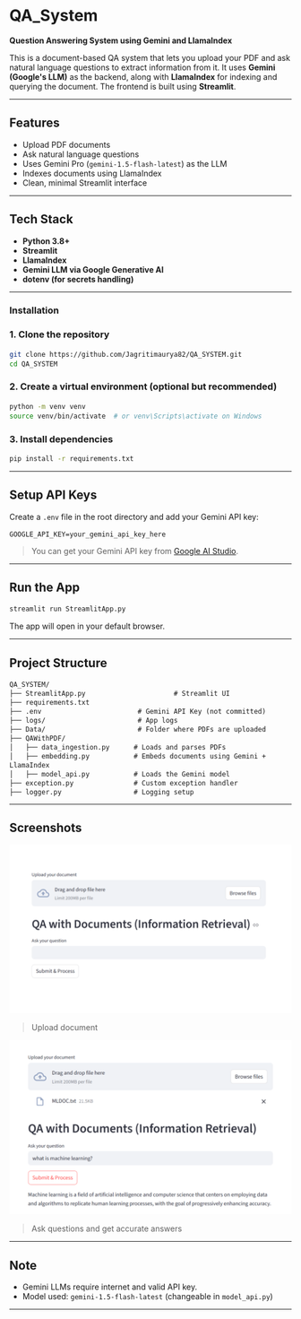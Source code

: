 # QA_System   
**Question Answering System using Gemini and LlamaIndex**

This is a document-based QA system that lets you upload your PDF and ask natural language questions to extract information from it. It uses **Gemini (Google's LLM)** as the backend, along with **LlamaIndex** for indexing and querying the document. The frontend is built using **Streamlit**.

---

##  Features

-  Upload PDF documents
-  Ask natural language questions
-  Uses Gemini Pro (`gemini-1.5-flash-latest`) as the LLM
-  Indexes documents using LlamaIndex
-  Clean, minimal Streamlit interface

---

##  Tech Stack

- **Python 3.8+**
- **Streamlit**
- **LlamaIndex**
- **Gemini LLM via Google Generative AI**
- **dotenv (for secrets handling)**

---

###  Installation

### 1. Clone the repository

```bash
git clone https://github.com/Jagritimaurya82/QA_SYSTEM.git
cd QA_SYSTEM
````

### 2. Create a virtual environment (optional but recommended)

```bash
python -m venv venv
source venv/bin/activate  # or venv\Scripts\activate on Windows
```

### 3. Install dependencies

```bash
pip install -r requirements.txt
```

---

##  Setup API Keys

Create a `.env` file in the root directory and add your Gemini API key:

```env
GOOGLE_API_KEY=your_gemini_api_key_here
```

> You can get your Gemini API key from [Google AI Studio](https://makersuite.google.com/app).

---

## Run the App

```bash
streamlit run StreamlitApp.py
```

The app will open in your default browser.

---

##  Project Structure

```
QA_SYSTEM/
├── StreamlitApp.py                      # Streamlit UI
├── requirements.txt
├── .env                        # Gemini API Key (not committed)
├── logs/                       # App logs
├── Data/                       # Folder where PDFs are uploaded
├── QAWithPDF/
│   ├── data_ingestion.py      # Loads and parses PDFs
│   ├── embedding.py           # Embeds documents using Gemini + LlamaIndex
│   ├── model_api.py           # Loads the Gemini model
├── exception.py               # Custom exception handler
├── logger.py                  # Logging setup
```

---

## Screenshots

![screenshot1](screenshots/upload.png)

> Upload document

![screenshot2](screenshots/qa.png)

> Ask questions and get accurate answers

---

##  Note

 
* Gemini LLMs require internet and valid API key.
* Model used: `gemini-1.5-flash-latest` (changeable in `model_api.py`)

---
 
